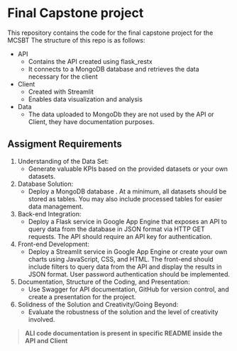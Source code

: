 # Final Capstone project

This repository contains the code for the final capstone project for the MCSBT
The structure of this repo is as follows:
- API
  - Contains the API created using flask_restx
  - It connects to a MongoDB database and retrieves the data necessary for the client
- Client
  - Created with Streamlit
  - Enables data visualization and analysis
- Data
  - The data uploaded to MongoDb they are not used by the API or Client, they have documentation purposes.

## Assigment Requirements

1. Understanding of the Data Set: 
   - Generate valuable KPIs based on the provided datasets or your own datasets. 
2. Database Solution:
   - Deploy a MongoDB database . At a minimum, all datasets should be stored as tables. You may also include processed tables for easier data management. 
3. Back-end Integration: 
   - Deploy a Flask service in Google App Engine that exposes an API to query data from the database in JSON format via HTTP GET requests. The API should require an API key for authentication. 
4. Front-end Development: 
   - Deploy a Streamlit service in Google App Engine or create your own charts using JavaScript, CSS, and HTML. The front-end should include filters to query data from the API and display the results in JSON format. User password authentication should be implemented. 
5. Documentation, Structure of the Coding, and Presentation: 
   - Use Swagger for API documentation, GitHub for version control, and create a presentation for the project. 
6. Solidness of the Solution and Creativity/Going Beyond: 
   - Evaluate the robustness of the solution and the level of creativity involved.


> **ALl code documentation is present in specific README inside the API and Client**